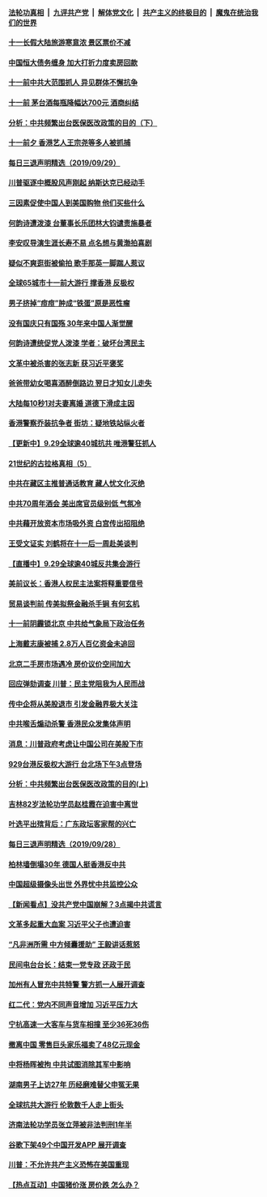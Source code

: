 ####  [法轮功真相](../../../../basic/blob/master/README.md?t=09300852) &nbsp;|&nbsp; [九评共产党](../../../../9ping.md/blob/master/README.md?t=09300852) &nbsp;|&nbsp; [解体党文化](../../../../jtdwh.md/blob/master/README.md?t=09300852)  &nbsp;|&nbsp; [共产主义的终极目的](../../../../gczydzjmd.md/blob/master/README.md?t=09300852) &nbsp;|&nbsp; [魔鬼在统治我们的世界](../../../../mgztzwmdsj.md/blob/master/README.md?t=09300852) 


#### [十一长假大陆旅游寒意浓 景区票价不减](../pages/nsc413/n11555706.md?t=09300852) 

#### [中国恒大债务缠身 加大打折力度卖房回款](../pages/nsc413/n11555994.md?t=09300852) 

#### [十一前中共大范围抓人 异见群体不懈抗争](../pages/nsc413/n11554899.md?t=09300852) 

#### [十一前 茅台酒每瓶降幅达700元 酒商纠结](../pages/nsc413/n11556273.md?t=09300852) 

#### [分析：中共频繁出台医保医改政策的目的（下）](../pages/nsc413/n11555803.md?t=09300852) 

#### [十一前夕 香港艺人王宗尧等多人被抓捕](../pages/nsc413/n11556044.md?t=09300852) 

#### [每日三退声明精选（2019/09/29）](../pages/nsc413/n11556078.md?t=09300852) 

#### [川普驱逐中概股风声刚起 纳斯达克已经动手](../pages/nsc413/n11555606.md?t=09300852) 

#### [三因素促使中国人到美国购物 他们买些什么](../pages/nsc413/n11469420.md?t=09300852) 

#### [何韵诗遭泼漆 台董事长乐团林大钧谴责施暴者](../pages/nsc413/n11555033.md?t=09300852) 

#### [李安叹导演生涯长寿不易 点名想与黄渤拍喜剧](../pages/nsc413/n11555283.md?t=09300852) 

#### [疑似不爽逛街被偷拍 歌手那英一脚踹人惹议](../pages/nsc413/n11555425.md?t=09300852) 

#### [全球65城市十一前大游行 撑香港 反极权](../pages/nsc413/n11554701.md?t=09300852) 

#### [男子挤掉“痘痘”肿成“铁蛋”原是恶性瘤](../pages/nsc413/n11555310.md?t=09300852) 

#### [没有国庆只有国殇 30年来中国人渐觉醒](../pages/nsc413/n11554992.md?t=09300852) 

#### [何韵诗遭统促党人泼漆 学者：破坏台湾民主](../pages/nsc413/n11555280.md?t=09300852) 

#### [文革中被杀害的张志新 获习近平褒奖](../pages/nsc413/n11555078.md?t=09300852) 

#### [爸爸带幼女喝喜酒醉倒路边 翌日才知女儿走失](../pages/nsc413/n11555299.md?t=09300852) 

#### [大陆每10秒1对夫妻离婚 道德下滑成主因](../pages/nsc413/n11554897.md?t=09300852) 

#### [香港警察乔装抗争者 街坊：疑地铁站纵火者](../pages/nsc413/n11555163.md?t=09300852) 

#### [【更新中】9.29全球逾40城抗共 唯港警狂抓人](../pages/nsc413/n11553704.md?t=09300852) 

#### [21世纪的古拉格真相（5）](../pages/nsc413/n11550494.md?t=09300852) 

#### [中共在藏区主推普通话教育 藏人忧文化灭绝](../pages/nsc413/n11554756.md?t=09300852) 

#### [中共70周年酒会 美出席官员级别低 气氛冷](../pages/nsc413/n11554792.md?t=09300852) 


#### [中共藉开放资本市场吸外资 白宫传出招阻绝](../pages/nsc413/n11554105.md?t=09300852) 

#### [王受文证实 刘鹤将在十一后一周赴美谈判](../pages/nsc413/n11554452.md?t=09300852) 

#### [【直播中】9.29全球逾40城反共集会游行](../pages/nsc413/n11544233.md?t=09300852) 

#### [美前议长：香港人权民主法案将释重要信号](../pages/nsc413/n11553650.md?t=09300852) 

#### [贸易谈判前 传美拟祭金融杀手锏 有何玄机](../pages/nsc413/n11553110.md?t=09300852) 

#### [十一前阴霾锁北京 中共给气象局下政治任务](../pages/nsc413/n11554120.md?t=09300852) 

#### [上海戴志康被捕 2.8万人百亿资金未追回](../pages/nsc413/n11553685.md?t=09300852) 

#### [北京二手房市场遇冷 房价议价空间加大](../pages/nsc413/n11553853.md?t=09300852) 

#### [回应弹劾调查 川普：民主党阻我为人民而战](../pages/nsc413/n11553917.md?t=09300852) 

#### [传中企将从美股退市 引发金融界极大关注](../pages/nsc413/n11553605.md?t=09300852) 

#### [中共喉舌煽动杀警 香港民众发集体声明](../pages/nsc413/n11553652.md?t=09300852) 

#### [消息：川普政府考虑让中国公司在美股下市](../pages/nsc413/n11553709.md?t=09300852) 

#### [929台港反极权大游行 台北场下午3点登场](../pages/nsc413/n11553624.md?t=09300852) 

#### [分析：中共频繁出台医保医改政策的目的(上)](../pages/nsc413/n11553494.md?t=09300852) 

#### [吉林82岁法轮功学员赵桂霞在迫害中离世](../pages/nsc413/n11545800.md?t=09300852) 

#### [叶选平出殡背后：广东政坛客家帮的兴亡](../pages/nsc413/n11553376.md?t=09300852) 

#### [每日三退声明精选（2019/09/28）](../pages/nsc413/n11553451.md?t=09300852) 

#### [柏林墙倒塌30年 德国人挺香港反中共](../pages/nsc413/n11553225.md?t=09300852) 

#### [中国超级摄像头出世 外界忧中共监控公众](../pages/nsc413/n11553200.md?t=09300852) 

#### [【新闻看点】没共产党中国崩解？3点揭中共谎言](../pages/nsc413/n11553159.md?t=09300852) 

#### [文革多起重大血案 习近平父子也遭迫害](../pages/nsc413/n11553312.md?t=09300852) 

#### [“凡非洲所需 中方倾囊援助” 王毅讲话惹怒](../pages/nsc413/n11553103.md?t=09300852) 

#### [民间电台台长：结束一党专政 还政于民](../pages/nsc413/n11552570.md?t=09300852) 

#### [加州有人冒充中共特警 警方抓一人展开调查](../pages/nsc413/n11553145.md?t=09300852) 

#### [红二代：党内不同声音增加 习近平压力大](../pages/nsc413/n11552837.md?t=09300852) 

#### [宁杭高速一大客车与货车相撞 至少36死36伤](../pages/nsc413/n11553151.md?t=09300852) 

#### [撤离中国 零售巨头家乐福卖了48亿元现金](../pages/nsc413/n11553095.md?t=09300852) 

#### [中将杨晖被拘 中共试图消除其军中影响](../pages/nsc413/n11549392.md?t=09300852) 

#### [湖南男子上访27年 历经磨难替父申冤无果](../pages/nsc413/n11553029.md?t=09300852) 

#### [全球抗共大游行 伦敦数千人走上街头](../pages/nsc413/n11552948.md?t=09300852) 

#### [济南法轮功学员张立萍被非法判刑1年半](../pages/nsc413/n11550743.md?t=09300852) 

#### [谷歌下架49个中国开发APP 展开调查](../pages/nsc413/n11552928.md?t=09300852) 

#### [川普：不允许共产主义恐怖在美国重现](../pages/nsc413/n11552984.md?t=09300852) 

#### [【热点互动】中国猪价涨 房价跌 怎么办？](../pages/nsc413/n11552999.md?t=09300852) 

